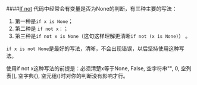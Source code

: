 ####[If not](https://www.cnblogs.com/chenya/p/4218761.html)
代码中经常会有变量是否为None的判断，有三种主要的写法：

1. 第一种是`if x is None`；
2. 第二种是 `if not x：`；
3. 第三种是`if not x is None`（这句这样理解更清晰`if not (x is None)`） 。

`if x is not None`是最好的写法，清晰，不会出现错误，以后坚持使用这种写法。

使用if not x这种写法的前提是：必须清楚x等于None,  False, 空字符串"", 0, 空列表[], 空字典{}, 空元组()时对你的判断没有影响才行。




 